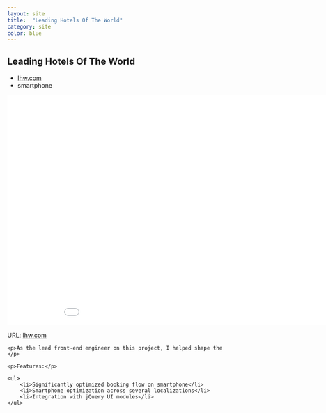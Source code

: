 ```yaml
---
layout: site
title:  "Leading Hotels Of The World"
category: site
color: blue
---
```


## Leading Hotels Of The World

<ul class="c-card__stats">
    <li><a href="http://www.lhw.com">lhw.com</a></li>
    <li>smartphone</li>
</ul>

<div class="t-inner">
    <div class="c-media">
        <iframe src="//player.vimeo.com/video/91658205" width="950" height="529" frameborder="0" class="c-media__embed" webkitallowfullscreen mozallowfullscreen allowfullscreen></iframe>
    </div>
</div>

<div class="c-card__description">
    <p>URL: <a href="http://www.lhw.com">lhw.com</a></p>

    <p>As the lead front-end engineer on this project, I helped shape the </p>

    <p>Features:</p>

    <ul>
        <li>Significantly optimized booking flow on smartphone</li>
        <li>Smartphone optimization across several localizations</li>
        <li>Integration with jQuery UI modules</li>
    </ul>
</div>

